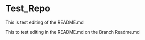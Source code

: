 # Test_Repo

This is test editing of the README.md

This to test editing in the README.md on the Branch Readme.md
